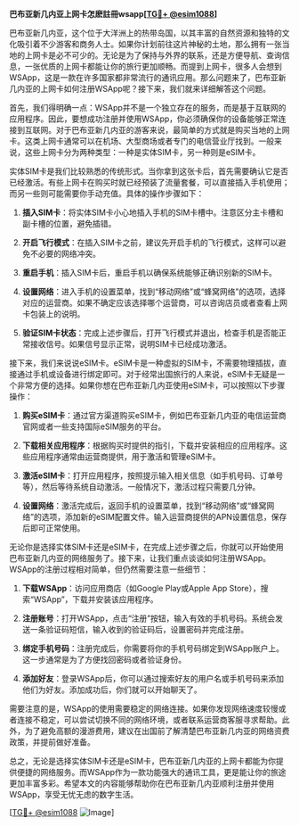 **巴布亚新几内亚上网卡怎麽註冊wsapp[[TG💪+ @esim1088](https://t.me/s/esim1088)]**

巴布亚新几内亚，这个位于大洋洲上的热带岛国，以其丰富的自然资源和独特的文化吸引着不少游客和商务人士。如果你计划前往这片神秘的土地，那么拥有一张当地的上网卡是必不可少的。无论是为了保持与外界的联系，还是方便导航、查询信息，一张优质的上网卡都能让你的旅行更加顺畅。而提到上网卡，很多人会想到WSApp，这是一款在许多国家都非常流行的通讯应用。那么问题来了，巴布亚新几内亚的上网卡如何注册WSApp呢？接下来，我们就来详细解答这个问题。

首先，我们得明确一点：WSApp并不是一个独立存在的服务，而是基于互联网的应用程序。因此，要想成功注册并使用WSApp，你必须确保你的设备能够正常连接到互联网。对于巴布亚新几内亚的游客来说，最简单的方式就是购买当地的上网卡。这类上网卡通常可以在机场、大型商场或者专门的电信营业厅找到。一般来说，这些上网卡分为两种类型：一种是实体SIM卡，另一种则是eSIM卡。

实体SIM卡是我们比较熟悉的传统形式。当你拿到这张卡后，首先需要确认它是否已经激活。有些上网卡在购买时就已经预装了流量套餐，可以直接插入手机使用；而另一些则可能需要你手动充值。具体的操作步骤如下：

1. **插入SIM卡**：将实体SIM卡小心地插入手机的SIM卡槽中。注意区分主卡槽和副卡槽的位置，避免插错。
   
2. **开启飞行模式**：在插入SIM卡之前，建议先开启手机的飞行模式，这样可以避免不必要的网络冲突。
   
3. **重启手机**：插入SIM卡后，重启手机以确保系统能够正确识别新的SIM卡。
   
4. **设置网络**：进入手机的设置菜单，找到“移动网络”或“蜂窝网络”的选项，选择对应的运营商。如果不确定应该选择哪个运营商，可以咨询店员或者查看上网卡包装上的说明。
   
5. **验证SIM卡状态**：完成上述步骤后，打开飞行模式并退出，检查手机是否能正常接收信号。如果信号显示正常，说明SIM卡已经成功激活。

接下来，我们来说说eSIM卡。eSIM卡是一种虚拟的SIM卡，不需要物理插拔，直接通过手机或设备进行绑定即可。对于经常出国旅行的人来说，eSIM卡无疑是一个非常方便的选择。如果你想在巴布亚新几内亚使用eSIM卡，可以按照以下步骤操作：

1. **购买eSIM卡**：通过官方渠道购买eSIM卡，例如巴布亚新几内亚的电信运营商官网或者一些支持国际eSIM服务的平台。
   
2. **下载相关应用程序**：根据购买时提供的指引，下载并安装相应的应用程序。这些应用程序通常由运营商提供，用于激活和管理eSIM卡。
   
3. **激活eSIM卡**：打开应用程序，按照提示输入相关信息（如手机号码、订单号等），然后等待系统自动激活。一般情况下，激活过程只需要几分钟。
   
4. **设置网络**：激活完成后，返回手机的设置菜单，找到“移动网络”或“蜂窝网络”的选项，添加新的eSIM配置文件。输入运营商提供的APN设置信息，保存后即可正常使用。

无论你是选择实体SIM卡还是eSIM卡，在完成上述步骤之后，你就可以开始使用巴布亚新几内亚的网络服务了。接下来，让我们重点谈谈如何注册WSApp。WSApp的注册过程相对简单，但仍然需要注意一些细节：

1. **下载WSApp**：访问应用商店（如Google Play或Apple App Store），搜索“WSApp”，下载并安装该应用程序。
   
2. **注册账号**：打开WSApp，点击“注册”按钮，输入有效的手机号码。系统会发送一条验证码短信，输入收到的验证码后，设置密码并完成注册。
   
3. **绑定手机号码**：注册完成后，你需要将你的手机号码绑定到WSApp账户上。这一步通常是为了方便找回密码或者验证身份。
   
4. **添加好友**：登录WSApp后，你可以通过搜索好友的用户名或手机号码来添加他们为好友。添加成功后，你们就可以开始聊天了。

需要注意的是，WSApp的使用需要稳定的网络连接。如果你发现网络速度较慢或者连接不稳定，可以尝试切换不同的网络环境，或者联系运营商客服寻求帮助。此外，为了避免高额的漫游费用，建议在出国前了解清楚巴布亚新几内亚的网络资费政策，并提前做好准备。

总之，无论是选择实体SIM卡还是eSIM卡，巴布亚新几内亚的上网卡都能为你提供便捷的网络服务。而WSApp作为一款功能强大的通讯工具，更是能让你的旅途更加丰富多彩。希望本文的内容能够帮助你在巴布亚新几内亚顺利注册并使用WSApp，享受无忧无虑的数字生活。

[[TG💪+ @esim1088](https://t.me/s/esim1088) ![Image](https://i.postimg.cc/4NQfJmqS/Snipaste-2025-05-13-00-14-12.png)]